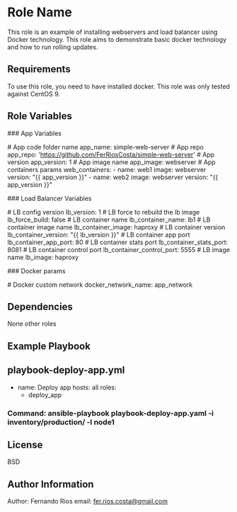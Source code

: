 Role Name
=========

This role is an example of installing webservers and load balancer using Docker technology. This role aims to demonstrate basic docker technology and how to run rolling updates.

Requirements
------------

 To use this role, you need to have installed docker. This role was only tested against CentOS 9.

Role Variables
--------------
\### App Variables

\# App code folder name
app_name: simple-web-server
\# App repo
app_repo: 'https://github.com/FerRiosCosta/simple-web-server'
\# App version
app_version: 1
\# App image name
app_image: webserver
\# App containers params
web_containers: 
  \- name: web1
    image: webserver
    version: "{{ app_version }}"
  \- name: web2
    image: webserver
    version: "{{ app_version }}"

\### Load Balancer Variables

\# LB config version
lb_version: 1
\# LB force to rebuild the lb image
lb_force_build: false
\# LB container name
lb_container_name: lb1
\# LB container image name
lb_container_image: haproxy
\# LB container version
lb_container_version: "{{ lb_version }}"
\# LB container app port
lb_container_app_port: 80
\# LB container stats port
lb_container_stats_port: 8081
\# LB container control port
lb_container_control_port: 5555
\# LB image name
lb_image: haproxy

\### Docker params

\# Docker custom network
docker_network_name: app_network

Dependencies
------------

None other roles

Example Playbook
----------------

playbook-deploy-app.yml
---
- name: Deploy app
  hosts: all
  roles:
    - deploy_app

### Command: ansible-playbook playbook-deploy-app.yaml -i inventory/production/ -l node1

License
-------

BSD

Author Information
------------------

Author: Fernando Rios
email: fer.rios.costa@gmail.com
